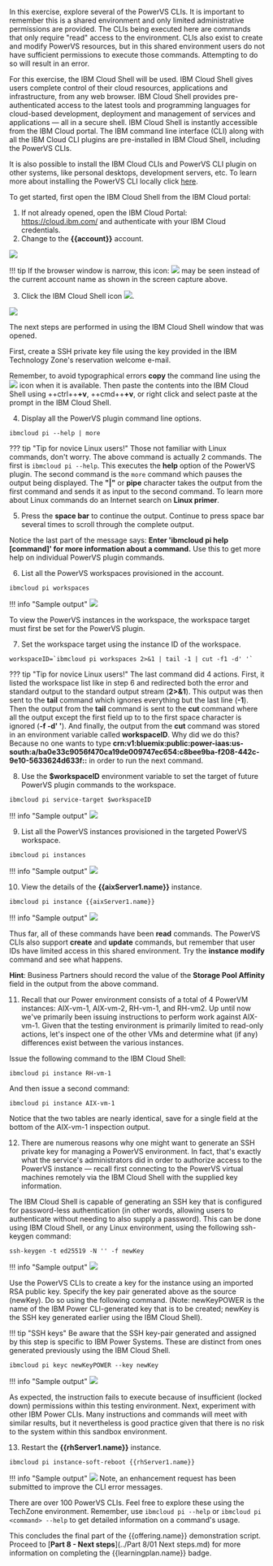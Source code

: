 In this exercise, explore several of the PowerVS CLIs. It is important to remember this is a shared environment and only limited administrative permissions are provided. The CLIs being executed here are commands that only require "read" access to the environment. CLIs also exist to create and modify PowerVS resources, but in this shared environment users do not have sufficient permissions to execute those commands. Attempting to do so will result in an error.

For this exercise, the IBM Cloud Shell will be used. IBM Cloud Shell gives users complete control of their cloud resources, applications and infrastructure, from any web browser. IBM Cloud Shell provides pre-authenticated access to the latest tools and programming languages for cloud-based development, deployment and management of services and applications — all in a secure shell. IBM Cloud Shell is instantly accessible from the IBM Cloud portal. The IBM command line interface (CLI) along with all the IBM Cloud CLI plugins are pre-installed in IBM Cloud Shell, including the PowerVS CLIs.

It is also possible to install the IBM Cloud CLIs and PowerVS CLI plugin on other systems, like personal desktops, development servers, etc. To learn more about installing the PowerVS CLI locally click <a href="https://cloud.ibm.com/docs/power-iaas-cli-plugin?topic=power-iaas-cli-plugin-power-iaas-cli-reference" target="_blank">here</a>.

To get started, first open the IBM Cloud Shell from the IBM Cloud portal:

1. If not already opened, open the IBM Cloud Portal: <a href="https://cloud.ibm.com/" target="_blank">https://cloud.ibm.com/</a> and authenticate with your IBM Cloud credentials.
2. Change to the **{{account}}** account.

![](_attachments/SwitchAccounts-final.gif)

!!! tip
    If the browser window is narrow, this icon: ![](_attachments/SwitchAccountsIcon.png) may be seen instead of the current account name as shown in the screen capture above.

3. Click the IBM Cloud Shell icon ![](_attachments/CloudShellIcon.png).

![](_attachments/StartCloudShell-new.png)

The next steps are performed in using the IBM Cloud Shell window that was opened.

First, create a SSH private key file using the key provided in the IBM Technology Zone's reservation welcome e-mail.

Remember, to avoid typographical errors **copy** the command line using the ![](_attachments/CopyToClipboard.png) icon when it is available. Then paste the contents into the IBM Cloud Shell using ++ctrl++**+v**, ++cmd++**+v**, or right click and select paste at the prompt in the IBM Cloud Shell.

4. Display all the PowerVS plugin command line options.

```
ibmcloud pi --help | more
```
??? tip "Tip for novice Linux users!"
    Those not familiar with Linux commands, don't worry. The above command is actually 2 commands. The first is ```ibmcloud pi --help```. This executes the **help** option of the PowerVS plugin. The second command is the ```more``` command which pauses the output being displayed. The **"|"** or **pipe** character takes the output from the first command and sends it as input to the second command. To learn more about Linux commands do an Internet search on **Linux primer**.

5. Press the **space bar** to continue the output. Continue to press space bar several times to scroll through the complete output.

Notice the last part of the message says: **Enter 'ibmcloud pi help [command]' for more information about a command.** Use this to get more help on individual PowerVS plugin commands.

6. List all the PowerVS workspaces provisioned in the account.

```
ibmcloud pi workspaces
```

!!! info "Sample output"
    ![](_attachments/service-list.png)

To view the PowerVS instances in the workspace, the workspace target must first be set for the PowerVS plugin.

7. Set the workspace target using the instance ID of the workspace.

```
workspaceID=`ibmcloud pi workspaces 2>&1 | tail -1 | cut -f1 -d' '`
```

??? tip "Tip for novice Linux users!"
    The last command did 4 actions. First, it listed the workspace list like in step 6 and redirected both the error and standard output to the standard output stream (**2>&1**). This output was then sent to the **tail** command which ignores everything but the last line (**-1**). Then the output from the **tail** command is sent to the **cut** command where all the output except the first field up to to the first space character is ignored (**-f -d' '**). And finally, the output from the **cut** command was stored in an environment variable called **workspaceID**. Why did we do this? Because no one wants to type **crn:v1:bluemix:public:power-iaas:us-south:a/ba0e33c9056f470ca19de009747ec654:c8bee9ba-f208-442c-9e10-5633624d633f::** in order to run the next command.

8. Use the **$workspaceID** environment variable to set the target of future PowerVS plugin commands to the workspace.

```
ibmcloud pi service-target $workspaceID
```

!!! info "Sample output"
    ![](_attachments/service-target.png)

9. List all the PowerVS instances provisioned in the targeted PowerVS workspace.

```
ibmcloud pi instances
```

!!! info "Sample output"
    ![](_attachments/instances.png)

10. View the details of the **{{aixServer1.name}}** instance.

```
ibmcloud pi instance {{aixServer1.name}}
```

!!! info "Sample output"
    ![](_attachments/part7_step10.png)

Thus far, all of these commands have been **read** commands. The PowerVS CLIs also support **create** and **update** commands, but remember that user IDs have limited access in this shared environment. Try the **instance modify** command and see what happens.

**Hint**: Business Partners should record the value of the **Storage Pool Affinity** field in the output from the above command.


11. Recall that our Power environment consists of a total of 4 PowerVM instances: AIX-vm-1, AIX-vm-2, RH-vm-1, and RH-vm2. Up until now we've primarily been issuing instructions to perform work against AIX-vm-1. Given that the testing environment is primarily limited to read-only actions, let's inspect one of the other VMs and determine what (if any) differences exist between the various instances.

Issue the following command to the IBM Cloud Shell:
```
ibmcloud pi instance RH-vm-1
```

And then issue a second command:
```
ibmcloud pi instance AIX-vm-1
```

Notice that the two tables are nearly identical, save for a single field at the bottom of the AIX-vm-1 inspection output.

12. There are numerous reasons why one might want to generate an SSH private key for managing a PowerVS environment. In fact, that's exactly what the service's administrators did in order to authorize access to the PowerVS instance — recall first connecting to the PowerVS virtual machines remotely via the IBM Cloud Shell with the supplied key information.

The IBM Cloud Shell is capable of generating an SSH key that is configured for password-less authentication (in other words, allowing users to authenticate without needing to also supply a password). This can be done using IBM Cloud Shell, or any Linux environment, using the following ssh-keygen command:

```
ssh-keygen -t ed25519 -N '' -f newKey
```

!!! info "Sample output"
    ![](_attachments/part7_step12.png)

Use the PowerVS CLIs to create a key for the instance using an imported RSA public key. Specify the key pair generated above as the source (newKey). Do so using the following command. (Note: newKeyPOWER is the name of the IBM Power CLI-generated key that is to be created; newKey is the SSH key generated earlier using the IBM Cloud Shell).

!!! tip "SSH keys"
    Be aware that the SSH key-pair generated and assigned by this step is specific to IBM Power Systems. These are distinct from ones generated previously using the IBM Cloud Shell.

```
ibmcloud pi keyc newKeyPOWER --key newKey
```

!!! info "Sample output"
    ![](_attachments/part7_step12b.png)

As expected, the instruction fails to execute because of insufficient (locked down) permissions within this testing environment. Next, experiment with other IBM Power CLIs. Many instructions and commands will meet with similar results, but it nevertheless is good practice given that there is no risk to the system within this sandbox environment.


13. Restart the **{{rhServer1.name}}** instance.

```
ibmcloud pi instance-soft-reboot {{rhServer1.name}}
```

!!! info "Sample output"
    ![](_attachments/instance-soft-reboot.png)
    Note, an enhancement request has been submitted to improve the CLI error messages.

There are over 100 PowerVS CLIs. Feel free to explore these using the TechZone environment. Remember, use ```ibmcloud pi --help``` or ```ibmcloud pi <command> --help``` to get detailed information on a command's usage.

This concludes the final part of the {{offering.name}} demonstration script. Proceed to [**Part 8 - Next steps**](../Part 8/01 Next steps.md) for more information on completing the {{learningplan.name}} badge.

